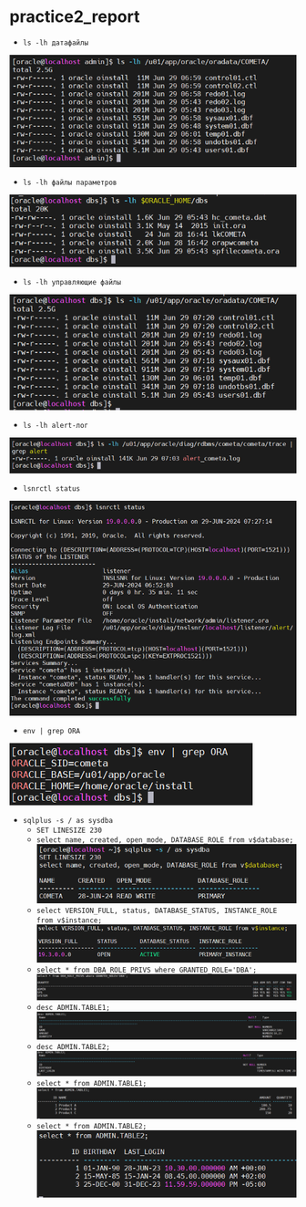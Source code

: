 # practice2_report


* ```ls -lh датафайлы```  
  
![img_1.png](img_1.png)

* ```ls -lh файлы параметров```  
  
![img.png](img.png)

* ```ls -lh управляющие файлы```  

![img_2.png](img_2.png)

* ```ls -lh alert-лог```  

![img_4.png](img_4.png)

* ```lsnrctl status```  

![img_5.png](img_5.png)

* ```env | grep ORA```  

![img_6.png](img_6.png)

* ```sqlplus -s / as sysdba```
    * ```SET LINESIZE 230```
    * ```select name, created, open_mode, DATABASE_ROLE from v$database;```  
  ![img_7.png](img_7.png)
    * ```select VERSION_FULL, status, DATABASE_STATUS, INSTANCE_ROLE from v$instance;```  
  ![img_8.png](img_8.png)
    * ```select * from DBA_ROLE_PRIVS where GRANTED_ROLE='DBA';```  
 ![img_11.png](img_11.png)
    * ```desc ADMIN.TABLE1;```  
  ![img_10.png](img_10.png)
    * ```desc ADMIN.TABLE2;```  
  ![img_9.png](img_9.png)
    * ```select * from ADMIN.TABLE1;```  
  ![img_12.png](img_12.png)
    * ```select * from ADMIN.TABLE2;```  
  ![img_13.png](img_13.png)
  
